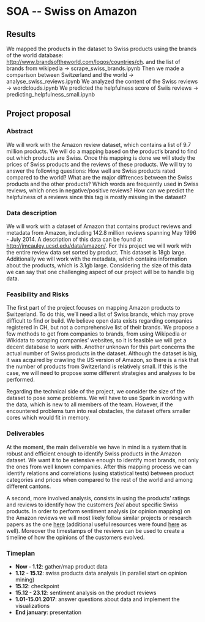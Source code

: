 # SOA -- Swiss on Amazon

## Results
We mapped the products in the dataset to Swiss products using the brands of the world database: http://www.brandsoftheworld.com/logos/countries/ch. and the list of brands from wikipedia -> scrape_swiss_brands.ipynb
Then we made a comparison between Switzerland and the world -> analyse_swiss_reviews.ipynb
We analyzed the content of the Swiss reviews -> wordclouds.ipynb
We predicted the helpfulness score of Swiis reviews -> predicting_helpfulness_small.ipynb

##  Project proposal

### Abstract
We will work with the Amazon review dataset, which contains a list of 9.7 million products. We will do a mapping based on the product’s brand to find out which products are Swiss. Once this mapping is done we will study the prices of Swiss products and the reviews of these products. We will try to answer the following questions:
How well are Swiss products rated compared to the world?
What are the major diffrences between the Swiss products and the other products?
Which words are frequently used in Swiss reviews, which ones in negative/positive reviews?
How can we predict the helpfulness of a reviews since this tag is mostly missing in the dataset?


### Data description
We will work with a dataset of Amazon that contains product reviews and metadata from Amazon, including 142.8 million reviews spanning May 1996 - July 2014. A description of this data can be found at http://jmcauley.ucsd.edu/data/amazon/. For this project we will work with the entire review data set sorted by product. This dataset is 18gb large. Additionally we will work with the metadata, which contains information about the products, which is 3.1gb large. Considering the size of this data we can say that one challenging aspect of our project will be to handle big data. 

### Feasibility and Risks
The first part of the project focuses on mapping Amazon products to Switzerland. To do this, we’ll need a list of Swiss brands, which may prove difficult to find or build. We believe open data exists regarding companies registered in CH, but not a comprehensive list of their brands. We propose a few methods to get from companies to brands, from using Wikipedia or Wikidata to scraping companies’  websites, so it is feasible we will get a decent database to work with.
Another unknown for this part concerns the actual number of Swiss products in the dataset. Although the dataset is big, it was acquired by crawling the US version of Amazon, so there is a risk that the number of products from Switzerland is relatively small. If this is the case, we will need to propose some different strategies and analyses to be performed.


Regarding the technical side of the project, we consider the size of the dataset to pose some problems. We will have to use Spark in working with the data, which is new to all members of the team. However, if the encountered problems turn into real obstacles, the dataset offers smaller cores which would fit in memory. 

### Deliverables
At the moment, the main deliverable we have in mind is a system that is robust and efficient enough to identify Swiss products in the Amazon dataset. We want it to be extensive enough to identify most brands, not only the ones from well known companies.
After this mapping process we can identify relations and correlations (using statistical tests) between product categories and prices when compared to the rest of the world and among different cantons.

A second, more involved analysis, consists in using the products’ ratings and reviews to identify how the customers *feel* about specific Swiss products. In order to perform sentiment analysis (or opinion mapping) on the Amazon reviews we will most likely follow similar projects or research papers as the one [here](https://journalofbigdata.springeropen.com/articles/10.1186/s40537-015-0015-2) (additional useful resources were found [here](https://courses.cs.sfu.ca/2015fa-cmpt-733-g1/pages/Assignment3/view) as well). Moreover the timestamps of the reviews can be used to create a timeline of how the opinions of the customers evolved.


### Timeplan
 - **Now - 1.12**: gather/map product data
 - **1.12 - 15.12**: swiss products data analysis (in parallel start on opinion mining)
 - **15.12**: checkpoint 
 - **15.12 - 23.12**: sentiment analysis on the product reviews
 - **1.01-15.01.2017**: answer questions about data and implement the visualizations
 - **End january**: presentation






